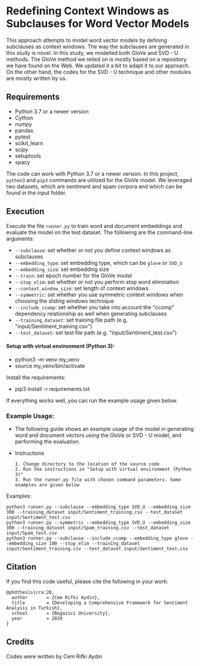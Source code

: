 # Redefining Context Windows as Subclauses for Word Vector Models

This approach attempts to model word vector models by defining subclauses as context windows. The way the subclauses are generated in this study is novel. In this study, we modelled both GloVe and SVD - U methods. The GloVe method we relied on is mostly based on a repository we have found on the Web. We updated it a bit to adapt it to our approach. On the other hand, the codes for the SVD - U technique and other modules are mostly written by us.

## Requirements
- Python 3.7 or a newer version
- Cython
- numpy
- pandas
- pytest
- scikit_learn
- scipy
- setuptools
- spacy

 The code can work with Python 3.7 or a newer version. In this project, `python3` and `pip3` commands are utilized for the GloVe model. We leveraged two datasets, which are sentiment and spam corpora and which can be found in the input folder.
## Execution

Execute the file `runner.py` to train word and document embeddings and evaluate the model on the test dataset.
The following are the command-line arguments:

- `--subclause`: set whether or not you define context windows as subclauses
- `--embedding_type`: set embedding type, which can be `glove` or `SVD_U`
- `--embedding_size`: set embedding size
- `--train`: set epoch number for the GloVe model
- `--stop_elim`: set whether or not you perform stop word elimination
- `--context_window_size`: set length of context windows
- `--symmetric`: set whether you use symmetric context windows when choosing the sliding windows technique
- `--include_ccomp`: set whether you take into account the "ccomp" dependency relationship as well when generating subclauses
- `--training_dataset`: set training file path (e.g. "input/Sentiment_training.csv")
- `--test_dataset`: set test file path (e.g. "input/Sentiment_test.csv")

#### Setup with virtual environment (Python 3):
-  python3 -m venv my_venv
-  source my_venv/bin/activate

Install the requirements:
-  pip3 install -r requirements.txt

If everything works well, you can run the example usage given below.

### Example Usage:
- The following guide shows an example usage of the model in generating word and document vectors using the GloVe or SVD - U model, and performing the evaluation.
- Instructions
      
      1. Change directory to the location of the source code
      2. Run the instructions in "Setup with virtual environment (Python 3)"
      3. Run the runner.py file with chosen command parameters. Some examples are given below

Examples:
```
python3 runner.py --subclause --embedding_type SVD_U --embedding_size 300 --training_dataset input/Sentiment_training.csv --test_dataset input/Sentiment_test.csv
python3 runner.py --symmetric --embedding_type SVD_U --embedding_size 300 --training_dataset input/Spam_training.csv --test_dataset input/Spam_test.csv
python3 runner.py --subclause --include_ccomp --embedding_type glove --embedding_size 100 --stop_elim --training_dataset input/Sentiment_training.csv --test_dataset input/Sentiment_test.csv 
```
## Citation
If you find this code useful, please cite the following in your work:
```
@phdthesis{cra:20,
  author       = {Cem Rifki Aydin}, 
  title        = {Developing a Comprehensive Framework for Sentiment Analysis in Turkish},
  school       = {Bogazici University},
  year         = 2020
}
```
## Credits
Codes were written by Cem Rıfkı Aydın
